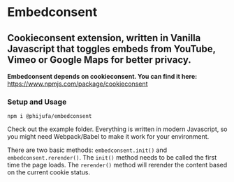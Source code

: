 # Embedconsent

## Cookieconsent extension, written in Vanilla Javascript that toggles embeds from YouTube, Vimeo or Google Maps for better privacy.

**Embedconsent depends on cookieconsent. You can find it here:**
https://www.npmjs.com/package/cookieconsent

### Setup and Usage

`npm i @phijufa/embedconsent`

Check out the example folder. Everything is written in modern Javascript, so you might need Webpack/Babel to make it work for your environment.

There are two basic methods:
`embedconsent.init()` and `embedconsent.rerender()`. The `init()` method needs to be called the first time the page loads. The `rerender()` method will rerender the content based on the current cookie status.
